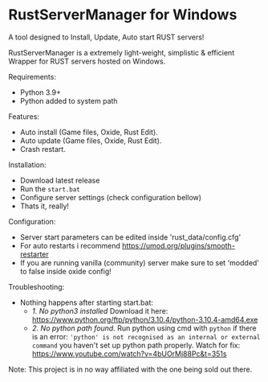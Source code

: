 # RustServerManager for Windows
A tool designed to Install, Update, Auto start RUST servers!

RustServerManager is a extremely light-weight, simplistic & efficient Wrapper for RUST servers hosted on Windows.

Requirements:
  - Python 3.9+
  - Python added to system path

Features:
  - Auto install (Game files, Oxide, Rust Edit).
  - Auto update (Game files, Oxide, Rust Edit).
  - Crash restart.

Installation:
  - Download latest release
  - Run the `start.bat`
  - Configure server settings (check configuration bellow)
  - Thats it, really!
 
Configuration:
  - Server start parameters can be edited inside 'rust_data/config.cfg'
  - For auto restarts i recommend https://umod.org/plugins/smooth-restarter
  - If you are running vanilla (community) server make sure to set 'modded' to false inside oxide config!
 
Troubleshooting:
  - Nothing happens after starting start.bat:
     - *1. No python3 installed* Download it here: https://www.python.org/ftp/python/3.10.4/python-3.10.4-amd64.exe 
     - *2. No python path found.* Run python using cmd with `python` if there is an error: `'python' is not recognised as an internal or external command` you haven't           set up python path properly. Watch for fix: https://www.youtube.com/watch?v=4bUOrMj88Pc&t=351s

Note: This project is in no way affiliated with the one being sold out there.
